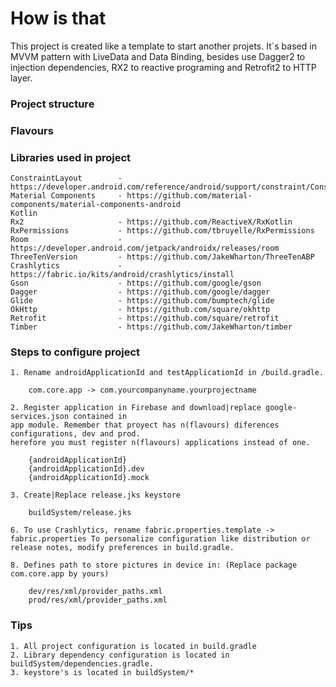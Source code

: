 # How is that

This project is created like a template to start another projets. It`s based in MVVM pattern with LiveData and Data Binding, besides use Dagger2 to injection dependencies, RX2 to reactive programing and Retrofit2 to HTTP layer.
    
### Project structure    
    
### Flavours

### Libraries used in project

    ConstraintLayout        - https://developer.android.com/reference/android/support/constraint/ConstraintLayout
    Material Components     - https://github.com/material-components/material-components-android
    Kotlin
    Rx2                     - https://github.com/ReactiveX/RxKotlin
    RxPermissions           - https://github.com/tbruyelle/RxPermissions
    Room                    - https://developer.android.com/jetpack/androidx/releases/room
    ThreeTenVersion         - https://github.com/JakeWharton/ThreeTenABP
    Crashlytics             - https://fabric.io/kits/android/crashlytics/install
    Gson                    - https://github.com/google/gson
    Dagger                  - https://github.com/google/dagger
    Glide                   - https://github.com/bumptech/glide
    OkHttp                  - https://github.com/square/okhttp
    Retrofit                - https://github.com/square/retrofit
    Timber                  - https://github.com/JakeWharton/timber

### Steps to configure project

    1. Rename androidApplicationId and testApplicationId in /build.gradle.
    
        com.core.app -> com.yourcompanyname.yourprojectname

    2. Register application in Firebase and download|replace google-services.json contained in
    app module. Remember that proyect has n(flavours) diferences configurations, dev and prod.
    herefore you must register n(flavours) applications instead of one.

        {androidApplicationId}
        {androidApplicationId}.dev
        {androidApplicationId}.mock

    3. Create|Replace release.jks keystore

        buildSystem/release.jks

    6. To use Crashlytics, rename fabric.properties.template -> fabric.properties To personalize configuration like distribution or
    release notes, modify preferences in build.gradle.
    
    8. Defines path to store pictures in device in: (Replace package com.core.app by yours)

        dev/res/xml/provider_paths.xml
        prod/res/xml/provider_paths.xml

### Tips

    1. All project configuration is located in build.gradle
    2. Library dependency configuration is located in buildSystem/dependencies.gradle.
    3. keystore's is located in buildSystem/*


